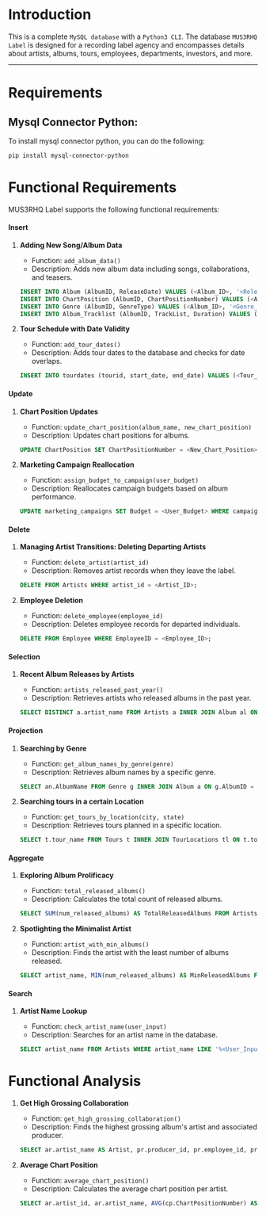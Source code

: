 # Introduction

This is a complete `MySQL database` with a `Python3 CLI`. The database `MUS3RHQ Label` is designed for a recording label agency and encompasses details about artists, albums, tours, employees, departments, investors, and more. 

----

# Requirements

## Mysql Connector Python:

To install mysql connector python, you can do the following:

```sh
pip install mysql-connector-python
```

# Functional Requirements

MUS3RHQ Label supports the following functional requirements:


#### Insert
1. **Adding New Song/Album Data**
   - Function: `add_album_data()`
   - Description: Adds new album data including songs, collaborations, and teasers.

    ```sql
    INSERT INTO Album (AlbumID, ReleaseDate) VALUES (<Album_ID>, '<Release_Date>');
    INSERT INTO ChartPosition (AlbumID, ChartPositionNumber) VALUES (<Album_ID>, <Chart_Position>);
    INSERT INTO Genre (AlbumID, GenreType) VALUES (<Album_ID>, '<Genre_Type>');
    INSERT INTO Album_Tracklist (AlbumID, TrackList, Duration) VALUES (<Album_ID>, '<Tracklist>', <Duration>);
    ```

2. **Tour Schedule with Date Validity**
   - Function: `add_tour_dates()`
   - Description: Adds tour dates to the database and checks for date overlaps.

    ```sql
    INSERT INTO tourdates (tourid, start_date, end_date) VALUES (<Tour_ID>, '<Start_Date>', '<End_Date>');
    ```

#### Update
1. **Chart Position Updates**
   - Function: `update_chart_position(album_name, new_chart_position)`
   - Description: Updates chart positions for albums.

    ```sql
    UPDATE ChartPosition SET ChartPositionNumber = <New_Chart_Position> WHERE AlbumID = <Album_ID>;
    ```

2. **Marketing Campaign Reallocation**
   - Function: `assign_budget_to_campaign(user_budget)`
   - Description: Reallocates campaign budgets based on album performance.

    ```sql
    UPDATE marketing_campaigns SET Budget = <User_Budget> WHERE campaign_name = '<Campaign_Name>';
    ```

#### Delete
1. **Managing Artist Transitions: Deleting Departing Artists**
   - Function: `delete_artist(artist_id)`
   - Description: Removes artist records when they leave the label.

    ```sql
    DELETE FROM Artists WHERE artist_id = <Artist_ID>;
    ```

2. **Employee Deletion**
   - Function: `delete_employee(employee_id)`
   - Description: Deletes employee records for departed individuals.

    ```sql
    DELETE FROM Employee WHERE EmployeeID = <Employee_ID>;
    ```

#### Selection
1. **Recent Album Releases by Artists**
   - Function: `artists_released_past_year()`
   - Description: Retrieves artists who released albums in the past year.

    ```sql
    SELECT DISTINCT a.artist_name FROM Artists a INNER JOIN Album al ON a.album_id = al.AlbumID WHERE al.ReleaseDate >= DATE_SUB(NOW(), INTERVAL 1 YEAR);
    ```

#### Projection
1. **Searching by Genre**
   - Function: `get_album_names_by_genre(genre)`
   - Description: Retrieves album names by a specific genre.

    ```sql
    SELECT an.AlbumName FROM Genre g INNER JOIN Album a ON g.AlbumID = a.AlbumID INNER JOIN AlbumName an ON a.CoverID = an.CoverID WHERE g.GenreType = '<Genre>';
    ```

2. **Searching tours in a certain Location**
   - Function: `get_tours_by_location(city, state)`
   - Description: Retrieves tours planned in a specific location.

    ```sql
    SELECT t.tour_name FROM Tours t INNER JOIN TourLocations tl ON t.tour_id = tl.tour_id WHERE tl.city = '<City>' AND tl.state = '<State>';
    ```

#### Aggregate
1. **Exploring Album Prolificacy**
   - Function: `total_released_albums()`
   - Description: Calculates the total count of released albums.

    ```sql
    SELECT SUM(num_released_albums) AS TotalReleasedAlbums FROM Artists;
    ```

2. **Spotlighting the Minimalist Artist**
   - Function: `artist_with_min_albums()`
   - Description: Finds the artist with the least number of albums released.

    ```sql
    SELECT artist_name, MIN(num_released_albums) AS MinReleasedAlbums FROM Artists;
    ```

#### Search
1. **Artist Name Lookup**
   - Function: `check_artist_name(user_input)`
   - Description: Searches for an artist name in the database.

    ```sql
    SELECT artist_name FROM Artists WHERE artist_name LIKE '%<User_Input>%';
    ```

# Functional Analysis

1. **Get High Grossing Collaboration**
   - Function: `get_high_grossing_collaboration()`
   - Description: Finds the highest grossing album's artist and associated producer.

    ```sql
    SELECT ar.artist_name AS Artist, pr.producer_id, pr.employee_id, pr.total_revenue AS Producer_Revenue FROM Album a JOIN Artists ar ON a.album_id = ar.album_id JOIN Producers pr ON ar.producer_id = pr.producer_id WHERE a.total_revenue = (SELECT MAX(total_revenue) FROM Album);
    ```

2. **Average Chart Position**
   - Function: `average_chart_position()`
   - Description: Calculates the average chart position per artist.

    ```sql
    SELECT ar.artist_id, ar.artist_name, AVG(cp.ChartPositionNumber) AS AverageChartPosition FROM Artists ar JOIN Album al ON ar.album_id = al.album_id JOIN ChartPosition cp ON al.AlbumID = cp.AlbumID GROUP BY ar.artist_id, ar.artist_name;
    ```

